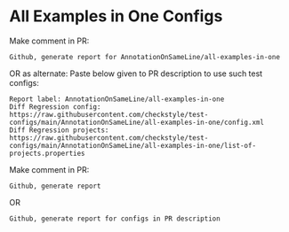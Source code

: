 # All Examples in One Configs
Make comment in PR:
```
Github, generate report for AnnotationOnSameLine/all-examples-in-one
```
OR as alternate:
Paste below given to PR description to use such test configs:
```
Report label: AnnotationOnSameLine/all-examples-in-one
Diff Regression config: https://raw.githubusercontent.com/checkstyle/test-configs/main/AnnotationOnSameLine/all-examples-in-one/config.xml
Diff Regression projects: https://raw.githubusercontent.com/checkstyle/test-configs/main/AnnotationOnSameLine/all-examples-in-one/list-of-projects.properties
```
Make comment in PR:
```
Github, generate report
```
OR
```
Github, generate report for configs in PR description
```
